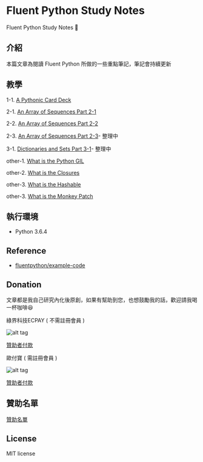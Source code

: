 # Fluent Python Study Notes

Fluent Python Study Notes 📝

## 介紹

本篇文章為閱讀 Fluent Python 所做的一些重點筆記，筆記會持續更新

## 教學

1-1. [A Pythonic Card Deck](https://github.com/twtrubiks/fluent-python-notes/tree/master/A_Pythonic_Card_Deck)

2-1. [An Array of Sequences Part 2-1](https://github.com/twtrubiks/fluent-python-notes/tree/master/A_Array_of_Sequences_part_2_1)

2-2. [An Array of Sequences Part 2-2](https://github.com/twtrubiks/fluent-python-notes/tree/master/A_Array_of_Sequences_part_2_2)

2-3. [An Array of Sequences Part 2-3](https://github.com/twtrubiks/fluent-python-notes/tree/master/A_Array_of_Sequences_part_2_3)- 整理中

3-1. [Dictionaries and Sets Part 3-1](https://github.com/twtrubiks/fluent-python-notes/tree/master/Dictionaries_and_Sets_part_3_1)- 整理中

other-1. [What is the Python GIL](https://github.com/twtrubiks/fluent-python-notes/tree/master/what_is_the_python_GIL)

other-2. [What is the Closures](https://github.com/twtrubiks/fluent-python-notes/tree/master/what_is_the_closures)

other-3. [What is the Hashable](https://github.com/twtrubiks/fluent-python-notes/tree/master/what_is_the_hashable)

other-3. [What is the Monkey Patch](https://github.com/twtrubiks/fluent-python-notes/tree/master/what_is_the_Monkey_Patch)

## 執行環境

* Python 3.6.4

## Reference

* [fluentpython/example-code](https://github.com/fluentpython/example-code)

## Donation

文章都是我自己研究內化後原創，如果有幫助到您，也想鼓勵我的話，歡迎請我喝一杯咖啡:laughing:

綠界科技ECPAY ( 不需註冊會員 )

![alt tag](https://payment.ecpay.com.tw/Upload/QRCode/201906/QRCode_672351b8-5ab3-42dd-9c7c-c24c3e6a10a0.png)

[贊助者付款](http://bit.ly/2F7Jrha)

歐付寶 ( 需註冊會員 )

![alt tag](https://i.imgur.com/LRct9xa.png)

[贊助者付款](https://payment.opay.tw/Broadcaster/Donate/9E47FDEF85ABE383A0F5FC6A218606F8)

## 贊助名單

[贊助名單](https://github.com/twtrubiks/Thank-you-for-donate)

## License

MIT license
